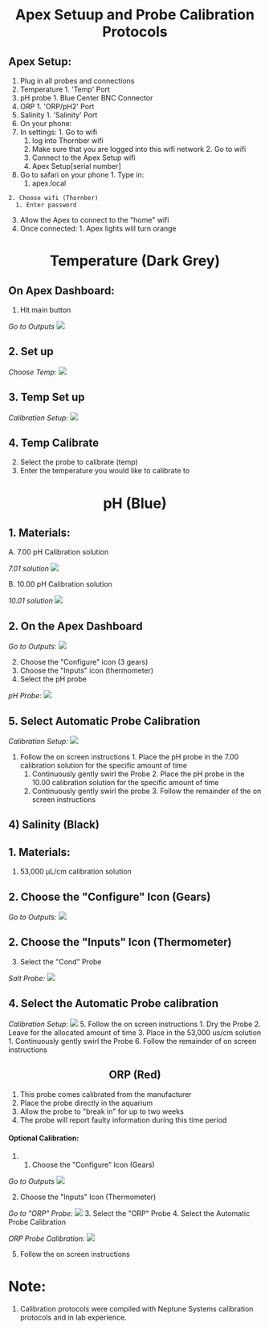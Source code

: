 # <center> Apex Setuup and Probe Calibration Protocols </center>

## Apex  Setup:

1. Plug in all probes and connections
  1. Temperature
    1. 'Temp' Port
  2. pH probe
    1. Blue Center BNC Connector
  3. ORP
    1. 'ORP/pH2' Port
  4. Salinity
    1. 'Salinity' Port
2. On your phone:
  1. In settings:
    1. Go to wifi
      1. log into Thornber wifi
        1. Make sure that you are logged into this wifi network
    2. Go to wifi
      1. Connect to the Apex Setup wifi
        1. Apex Setup[serial number]
  2. Go to safari on your phone
    1. Type in:
      1. apex.local

    2. Choose wifi (Thornber)
      1. Enter password
  3. Allow the Apex to connect to the "home" wifi
  4. Once connected:
    1. Apex lights will turn orange


# <center>  Temperature (Dark Grey) </center>

## On Apex Dashboard:
  1. Hit main button

*Go to Outputs*
![](https://github.com/Putnam-Lab/Lab_Management/blob/master/Equip_Images/1_Apex_dashboard.jpg?raw=true)

## 2. Set up

*Choose Temp:*
![](https://github.com/Putnam-Lab/Lab_Management/blob/master/Equip_Images/Apex.Tmp.jpg?raw=true)

##  3. Temp Set up

*Calibration Setup:*
![](https://github.com/Putnam-Lab/Lab_Management/blob/master/Equip_Images/Temp.Calibration.png?raw=true)
##  4. Temp Calibrate
2. Select the probe to calibrate (temp)
3. Enter the temperature you would like to calibrate to


# <center> pH (Blue) </center>

## 1. Materials:
  A. 7.00 pH Calibration solution

*7.01 solution*
![](https://github.com/Putnam-Lab/Lab_Management/blob/master/Equip_Images/7.01-Calibration.jpg?raw=true)

  B. 10.00 pH Calibration solution

  *10.01 solution*
  ![](https://github.com/Putnam-Lab/Lab_Management/blob/master/Equip_Images/10.01-Calibration.jpg?raw=true)
## 2. On the Apex Dashboard


*Go to Outputs:*
![](https://github.com/Putnam-Lab/Lab_Management/blob/master/Equip_Images/1_Apex_dashboard.jpg?raw=true)

2. Choose the "Configure" icon (3 gears)
3. Choose the "Inputs" icon (thermometer)
4. Select the pH probe

*pH Probe:*
![](https://github.com/Putnam-Lab/Lab_Management/blob/master/Equip_Images/Apex.pH.jpg?raw=true)
## 5. Select Automatic Probe Calibration

*Calibration Setup:*
![](https://github.com/Putnam-Lab/Lab_Management/blob/master/Equip_Images/pH.Calibration.png?raw=true)
  1. Follow the on screen instructions
    1. Place the pH probe in the 7.00 calibration solution for the specific amount of time
      1. Continuously gently swirl the Probe
    2. Place the pH probe in the 10.00 calibration solution for the specific amount of time
      1. Continuously gently swirl the probe
    3. Follow the remainder of the on screen instructions


  ## 4) Salinity (Black)

## 1. Materials:
  1. 53,000 µL/cm calibration solution
## 2. Choose the "Configure" Icon (Gears)


  *Go to Outputs:*
  ![](https://github.com/Putnam-Lab/Lab_Management/blob/master/Equip_Images/1_Apex_dashboard.jpg?raw=true)

  ## 2. Choose the "Inputs" Icon (Thermometer)
  3. Select the "Cond" Probe

*Salt Probe:*
![](https://github.com/Putnam-Lab/Lab_Management/blob/master/Equip_Images/Apex.Salt.jpg?raw=true)

##  4. Select the Automatic Probe calibration

*Calibration Setup:*
![](https://github.com/Putnam-Lab/Lab_Management/blob/master/Equip_Images/Salt.Calibration.png?raw=true)
  5. Follow the on screen instructions
    1. Dry the Probe
    2. Leave for the allocated amount of time
    3. Place in the 53,000 us/cm solution
      1. Continuously gently swirl the Probe
  6. Follow the remainder of on screen instructions

## <center> ORP (Red) </center>

1. This probe comes calibrated from the manufacturer
2. Place the probe directly in the aquarium
3. Allow the probe to "break in" for up to two weeks
  1. The probe will report faulty information during this time period

#### Optional Calibration:

1.   1. Choose the "Configure" Icon (Gears)

  *Go to Outputs*
  ![](https://github.com/Putnam-Lab/Lab_Management/blob/master/Equip_Images/1_Apex_dashboard.jpg?raw=true)

  2. Choose the "Inputs" Icon (Thermometer)

  *Go to "ORP" Probe:*
  ![](https://github.com/Putnam-Lab/Lab_Management/blob/master/Equip_Images/Apex.ORP.jpg?raw=true)
  3. Select the "ORP" Probe
  4. Select the Automatic Probe Calibration

*ORP Probe Calibration:*
![](https://github.com/Putnam-Lab/Lab_Management/blob/master/Equip_Images/ORP.Calibration.png?raw=true)

  5. Follow the on screen instructions


# Note:
1. Calibration protocols were compiled with Neptune Systems calibration protocols and in lab experience.
